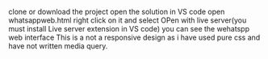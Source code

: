clone or download the project
open the solution in VS code
open whatsappweb.html
right click on it and select OPen with live server(you must install Live server extension in VS code)
you can see the wehatspp web interface
This is a not a responsive design as i have used pure css and have not written media query. 
